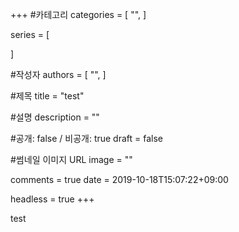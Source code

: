 +++
#카테고리
categories = [
    "",
]

series = [
    
]

#작성자
authors = [
    "",
]

#제목
title = "test"

#설명
description = ""

#공개: false / 비공개: true
draft = false

#썸네일 이미지 URL
image = ""

comments = true
date = 2019-10-18T15:07:22+09:00

headless = true
+++

<!-- 게시글 내용 -->
test
